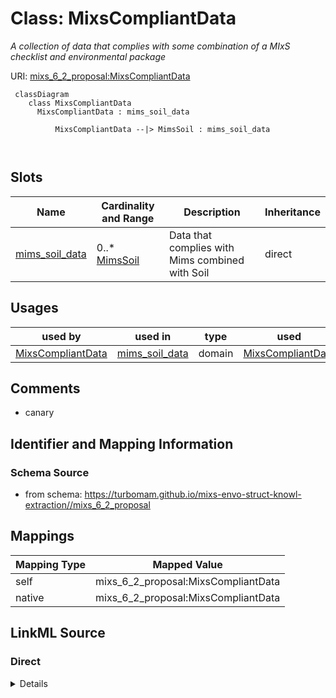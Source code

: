 # Class: MixsCompliantData


_A collection of data that complies with some combination of a MIxS checklist and environmental package_





URI: [mixs_6_2_proposal:MixsCompliantData](https://turbomam.github.io/mixs-envo-struct-knowl-extraction/MixsCompliantData)



```mermaid
 classDiagram
    class MixsCompliantData
      MixsCompliantData : mims_soil_data
        
          MixsCompliantData --|> MimsSoil : mims_soil_data
        
      
```




<!-- no inheritance hierarchy -->


## Slots

| Name | Cardinality and Range | Description | Inheritance |
| ---  | --- | --- | --- |
| [mims_soil_data](mims_soil_data.md) | 0..* <br/> [MimsSoil](MimsSoil.md) | Data that complies with Mims combined with Soil | direct |





## Usages

| used by | used in | type | used |
| ---  | --- | --- | --- |
| [MixsCompliantData](MixsCompliantData.md) | [mims_soil_data](mims_soil_data.md) | domain | [MixsCompliantData](MixsCompliantData.md) |






## Comments

* canary

## Identifier and Mapping Information







### Schema Source


* from schema: https://turbomam.github.io/mixs-envo-struct-knowl-extraction//mixs_6_2_proposal





## Mappings

| Mapping Type | Mapped Value |
| ---  | ---  |
| self | mixs_6_2_proposal:MixsCompliantData |
| native | mixs_6_2_proposal:MixsCompliantData |





## LinkML Source

<!-- TODO: investigate https://stackoverflow.com/questions/37606292/how-to-create-tabbed-code-blocks-in-mkdocs-or-sphinx -->

### Direct

<details>
```yaml
name: MixsCompliantData
description: A collection of data that complies with some combination of a MIxS checklist
  and environmental package
title: MIxS compliant data
comments:
- canary
from_schema: https://turbomam.github.io/mixs-envo-struct-knowl-extraction//mixs_6_2_proposal
slots:
- mims_soil_data
tree_root: true

```
</details>

### Induced

<details>
```yaml
name: MixsCompliantData
description: A collection of data that complies with some combination of a MIxS checklist
  and environmental package
title: MIxS compliant data
comments:
- canary
from_schema: https://turbomam.github.io/mixs-envo-struct-knowl-extraction//mixs_6_2_proposal
attributes:
  mims_soil_data:
    name: mims_soil_data
    description: Data that complies with Mims combined with Soil
    title: MimsSoil data
    from_schema: https://turbomam.github.io/mixs-envo-struct-knowl-extraction//mixs_6_2_proposal
    rank: 1000
    domain: MixsCompliantData
    slot_uri: MIXS:mims_soil_data
    multivalued: true
    alias: mims_soil_data
    owner: MixsCompliantData
    domain_of:
    - MixsCompliantData
    range: MimsSoil
    inlined: true
    inlined_as_list: true
tree_root: true

```
</details>